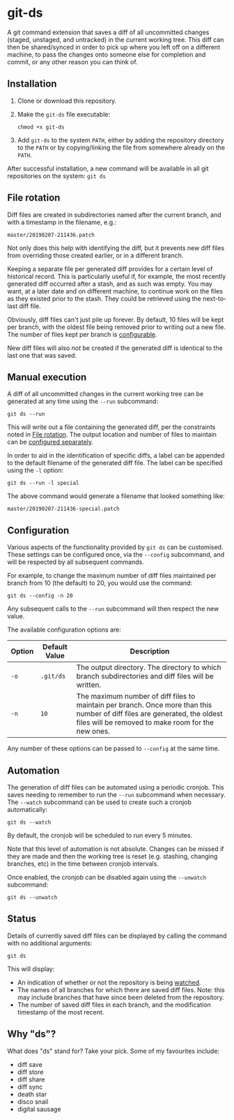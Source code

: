# git-ds

A git command extension that saves a diff of all uncommitted changes (staged, unstaged, and untracked) in the current working tree. This diff can then be shared/synced in order to pick up where you left off on a different machine, to pass the changes onto someone else for completion and commit, or any other reason you can think of.


## Installation

1. Clone or download this repository.
2. Make the `git-ds` file executable:

    `chmod +x git-ds`

3. Add `git-ds` to the system `PATH`, either by adding the repository directory to the `PATH` or by copying/linking the file from  somewhere already on the `PATH`.

After successful installation, a new command will be available in all git repositories on the system: `git ds`


## File rotation

Diff files are created in subdirectories named after the current branch, and with a timestamp in the filename, e.g.:

    master/20190207-211436.patch

Not only does this help with identifying the diff, but it prevents new diff files from overriding those created earlier, or in a different branch.

Keeping a separate file per generated diff provides for a certain level of historical record. This is particularly useful if, for example, the most recently generated diff occurred after a stash, and as such was empty. You may want, at a later date and on different machine, to continue work on the files as they existed prior to the stash. They could be retrieved using the next-to-last diff file.

Obviously, diff files can't just pile up forever. By default, 10 files will be kept per branch, with the oldest file being removed prior to writing out a new file. The number of files kept per branch is [configurable](#configuration).

New diff files will also *not* be created if the generated diff is identical to the last one that was saved.


## Manual execution

A diff of all uncommitted changes in the current working tree can be generated at any time using the `--run` subcommand:

    git ds --run

This will write out a file containing the generated diff, per the constraints noted in [File rotation](#file-rotation). The output location and number of files to maintain can be [configured separately](#configuration).

In order to aid in the identification of specific diffs, a label can be appended to the default filename of the generated diff file. The label can be specified using the `-l` option:

    git ds --run -l special

The above command would generate a filename that looked something like:

    master/20190207-211436-special.patch


## Configuration

Various aspects of the functionality provided by `git ds` can be customised. These settings can be configured once, via the `--config` subcommand, and will be respected by all subsequent commands.

For example, to change the maximum number of diff files maintained per branch from 10 (the default) to 20, you would use the command:

    git ds --config -n 20

Any subsequent calls to the `--run` subcommand will then respect the new value.

The available configuration options are:

Option | Default Value | Description
--- | --- | ---
`-o` | `.git/ds` | The output directory. The directory to which branch subdirectories and diff files will be written.
`-n` | `10` | The maximum number of diff files to maintain per branch. Once more than this number of diff files are generated, the oldest files will be removed to make room for the new ones.

Any number of these options can be passed to `--config` at the same time.


## Automation

The generation of diff files can be automated using a periodic cronjob. This saves needing to remember to run the `--run` subcommand when necessary. The `--watch` subcommand can be used to create such a cronjob automatically:

    git ds --watch

By default, the cronjob will be scheduled to run every 5 minutes.

Note that this level of automation is not absolute. Changes can be missed if they are made and then the working tree is reset (e.g. stashing, changing branches, etc) in the time between cronjob intervals.

Once enabled, the cronjob can be disabled again using the `--unwatch` subcommand:

    git ds --unwatch


## Status

Details of currently saved diff files can be displayed by calling the command with no additional arguments:

    git ds

This will display:

* An indication of whether or not the repository is being [watched](#automation).
* The names of all branches for which there are saved diff files. Note: this may include branches that have since been deleted from the repository.
* The number of saved diff files in each branch, and the modification timestamp of the most recent.


## Why "ds"?

What does "ds" stand for? Take your pick. Some of my favourites include:
* diff save
* diff store
* diff share
* diff sync
* death star
* disco snail
* digital sausage
